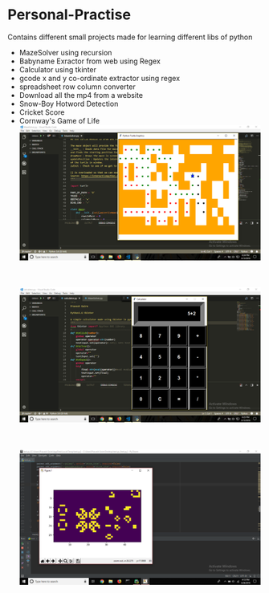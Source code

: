 # Personal-Practise<br>
Contains different small projects made for learning different libs of python<br>

* MazeSolver using recursion<br>
* Babyname Exractor from web using Regex <br>
* Calculator using tkinter<br>
* gcode x and y co-ordinate extractor using regex<br>
* spreadsheet row column converter <br>
* Download all the mp4 from a website<br>
* Snow-Boy Hotword Detection <br>
* Cricket Score <br>
* Cornway's Game of Life <br>
<img src="mazeSolver.png"><br><br><br><br>
<img src="calculator.png"><br><br><br><br>
<img src="gol.png"><br><br><br><br>

